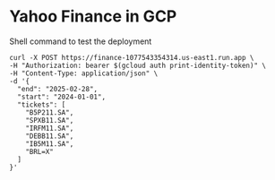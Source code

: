 # Yahoo Finance in GCP
    

Shell command to test the deployment 
```shell
curl -X POST https://finance-1077543354314.us-east1.run.app \
-H "Authorization: bearer $(gcloud auth print-identity-token)" \
-H "Content-Type: application/json" \
-d '{
  "end": "2025-02-28",
  "start": "2024-01-01",
  "tickets": [
    "B5P211.SA",
    "SPXB11.SA",
    "IRFM11.SA",
    "DEBB11.SA",
    "IB5M11.SA",
    "BRL=X"
  ]
}'
```
